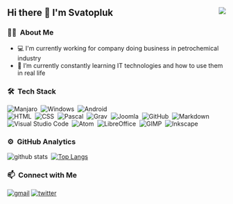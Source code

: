 ## Hi there 👋 I'm Svatopluk <img align="right" src="https://avatars.githubusercontent.com/u/2070628?s=96&v=4">
### 👨🏻‍ &nbsp;About Me
- 💻 I'm currently working for company doing business in petrochemical industry
- 🌱 I’m currently constantly learning IT technologies and how to use them in real life

### 🛠 &nbsp;Tech Stack
![Manjaro](https://img.shields.io/badge/-Manjaro-141a20?style=flat&logo=manjaro)&nbsp;
![Windows](https://img.shields.io/badge/-Windows-141a20?style=flat&logo=windows)&nbsp;
![Android](https://img.shields.io/badge/-Android-141a20?style=flat&logo=android)\
![HTML](https://img.shields.io/badge/-HTML-141a20?style=flat&logo=HTML5)&nbsp;
![CSS](https://img.shields.io/badge/-CSS-141a20?style=flat&logo=CSS3&logoColor=1572B6)&nbsp;
![Pascal](https://img.shields.io/badge/-Pascal-141a20?style=flat&logo=lazarus&logoColor=1572B6)&nbsp;
![Grav](https://img.shields.io/badge/-Grav-141a20?style=flat&logo=grav)&nbsp;
![Joomla](https://img.shields.io/badge/-Joomla-141a20?style=flat&logo=joomla)&nbsp;
![GitHub](https://img.shields.io/badge/-GitHub-141a20?style=flat&logo=github)&nbsp;
![Markdown](https://img.shields.io/badge/-Markdown-141a20?style=flat&logo=markdown)\
![Visual Studio Code](https://img.shields.io/badge/-Visual%20Studio%20Code-141a20?style=flat&logo=visual-studio-code)&nbsp;
![Atom](https://img.shields.io/badge/-Atom-141a20?style=flat&logo=atom&logoColor=007ACC)&nbsp;
![LibreOffice](https://img.shields.io/badge/-LibreOffice-141a20?style=flat&logo=libreoffice)&nbsp;
![GIMP](https://img.shields.io/badge/-Gimp-141a20?style=flat&logo=gimp)&nbsp;
![Inkscape](https://img.shields.io/badge/-Inkscape-141a20?style=flat&logo=inkscape)&nbsp;

### ⚙️ &nbsp;GitHub Analytics
![github stats](https://github-readme-stats.vercel.app/api?username=svatas&theme=swift&show_icons=true&count_private=true)&nbsp; [![Top Langs](https://github-readme-stats.vercel.app/api/top-langs/?username=svatas&layout=compact&exclude_repo=svatas.github.io&theme=swift)](https://github.com/svatas/github-readme-stats)

### 📫 &nbsp;Connect with Me
[![gmail](https://img.shields.io/badge/-svatopluk.vit@gmail.com-D14836?style=flat&logo=Gmail&logoColor=white)](mailto:svatopluk.vit@gmail.com)
[![twitter](https://img.shields.io/badge/-SvatoplukVit-0e3e55?style=flat&logo=twitter&logoColor=white)](https://twitter.com/SvatoplukVit)
